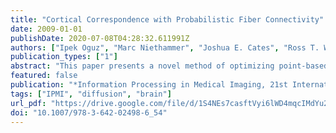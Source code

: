 ```yaml
---
title: "Cortical Correspondence with Probabilistic Fiber Connectivity"
date: 2009-01-01
publishDate: 2020-07-08T04:28:32.611991Z
authors: ["Ipek Oguz", "Marc Niethammer", "Joshua E. Cates", "Ross T. Whitaker", "P. Thomas Fletcher", "Clement Vachet", "Martin Styner"]
publication_types: ["1"]
abstract: "This paper presents a novel method of optimizing point-based correspondence among populations of human cortical surfaces by combining structural cues with probabilistic connectivity maps. The proposed method establishes a tradeoff between an even sampling of the cortical surfaces (a low surface entropy) and the similarity of corresponding points across the population (a low ensemble entropy). The similarity metric, however, isn’t constrained to be just spatial proximity, but uses local sulcal depth measurements as well as probabilistic connectivity maps, computed from DWI scans via a stochastic tractography algorithm, to enhance the correspondence definition. We propose a novel method for projecting this fiber connectivity information on the cortical surface, using a surface evolution technique. Our cortical correspondence method does not require a spherical parameterization. Experimental results are presented, showing improved correspondence quality demonstrated by a cortical thickness analysis, as compared to correspondence methods using spatial metrics as the sole correspondence criterion."
featured: false
publication: "*Information Processing in Medical Imaging, 21st International Conference, IPMI 2009, Williamsburg, VA, USA, July 5-10, 2009. Proceedings*"
tags: ["IPMI", "diffusion", "brain"]
url_pdf: "https://drive.google.com/file/d/1S4NEs7casftVyi6lWD4mqcIMdYu2PGpX"
doi: "10.1007/978-3-642-02498-6_54"
---
```


